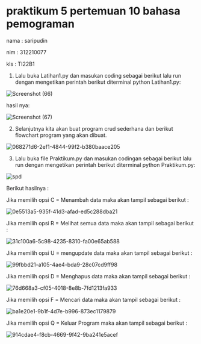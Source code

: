 # praktikum 5 pertemuan 10 bahasa pemograman

nama : saripudin

nim  : 312210077

kls  : TI22B1

1. Lalu buka Latihan1.py dan masukan coding sebagai berikut lalu run dengan mengetikan perintah berikut diterminal python Latihan1.py:

![Screenshot (66)](https://user-images.githubusercontent.com/115473865/204144307-064277d0-3912-44eb-bc45-ba7fc9376b1d.png)

hasil nya:

![Screenshot (67)](https://user-images.githubusercontent.com/115473865/204144380-94b19307-17f7-4820-a97c-80c59608318e.png)

2. Selanjutnya kita akan buat program crud sederhana dan berikut flowchart program yang akan dibuat.

![068271d6-2ef1-4844-99f2-b380baace205](https://user-images.githubusercontent.com/115473865/204145007-85a06274-593d-46ef-aa6e-1efb80b73ae0.jpg)

3. Lalu buka file Praktikum.py dan masukan codingan sebagai berikut lalu run dengan mengetikan perintah berikut diterminal python Praktikum.py:

![spd](https://user-images.githubusercontent.com/115473865/204145200-3a7a3780-df23-4d4b-8401-a89085a1265b.png)

Berikut hasilnya :

Jika memilih opsi C = Menambah data maka akan tampil sebagai berikut :

![0e5513a5-935f-41d3-afad-ed5c288dba21](https://user-images.githubusercontent.com/115473865/204145331-d15778cd-8fbd-4015-80e9-5646cfadb55c.jpg)

Jika memilih opsi R = Melihat semua data maka akan tampil sebagai berikut :

![31c100a6-5c98-4235-8310-fa00e65ab588](https://user-images.githubusercontent.com/115473865/204145396-eb827414-58b4-4bd6-8796-de3606d65952.jpg)

Jika memilih opsi U = mengupdate data maka akan tampil sebagai berikut :

![99fbbd21-a105-4ae4-bda9-28c07cd9ff98](https://user-images.githubusercontent.com/115473865/204145547-54a76335-aca5-4794-9fd4-15e145b215ed.jpg)

Jika memilih opsi D = Menghapus data maka akan tampil sebagai berikut :

![76d668a3-cf05-4018-8e8b-7fd1213fa933](https://user-images.githubusercontent.com/115473865/204145749-7684c195-4302-4abe-b555-5084f8566dad.jpg)

Jika memilih opsi F = Mencari data maka akan tampil sebagai berikut :

![ba1e20e1-9b1f-4d7e-b996-873ec1179879](https://user-images.githubusercontent.com/115473865/204145871-4fef8738-d0e0-4f23-ad0c-07414e28cec7.jpg)

Jika memilih opsi Q = Keluar Program maka akan tampil sebagai berikut :

![914cdae4-f8cb-4669-9f42-9ba241e5acef](https://user-images.githubusercontent.com/115473865/204145911-89f1d838-782d-41e0-bfd2-085a546d6726.jpg)



